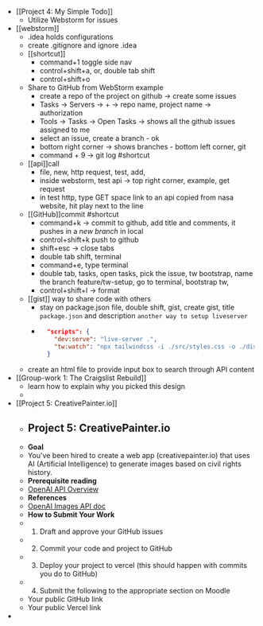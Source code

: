 - [[Project 4: My Simple Todo]]
	- Utilize Webstorm for issues
- [[webstorm]]
	- .idea holds configurations
	- create .gitignore and ignore .idea
	- [[shortcut]]
		- command+1 toggle side nav
		- control+shift+a, or, double tab shift
		- control+shift+o
	- Share to GitHub from WebStorm example
		- create a repo of the project on github -> create some issues
		- Tasks -> Servers -> + -> repo name, project name -> authorization
		- Tools -> Tasks -> Open Tasks -> shows all the github issues assigned to me
		- select an issue, create a branch - ok
		- bottom right corner -> shows branches - bottom left corner, git
		- command + 9 -> git log #shortcut
	- [[api]]call
		- file, new, http request, test, add,
		- inside webstorm, test api -> top right corner, example, get request
		- in test http, type GET space link to an api copied from nasa website, hit play next to the line
	- [[GitHub]]commit #shortcut
		- command+k -> commit to github, add title and comments, it pushes in a *new branch* in local
		- control+shift+k push to github
		- shift+esc -> close tabs
		- double tab shift, terminal
		- command+e, type terminal
		- double tab, tasks, open tasks,  pick the issue, tw bootstrap, name the branch feature/tw-setup, go to terminal, bootstrap tw,
		- control+shift+l -> format
	- [[gist]] way to share code with others
		- stay on package.json file, double shift, gist, create gist, title `package.json` and description `another way to setup liveserver`
		- ```package.json
		    "scripts": {
		      "dev:serve": "live-server .",
		      "tw:watch": "npx tailwindcss -i ./src/styles.css -o ./dist/styles.css --watch"
		    }
		  ```
	- create an html file to provide input box to search through API content
- [[Group-work 1: The Craigslist Rebuild]]
	- learn how to explain why you picked this design
	-
- [[Project 5: CreativePainter.io]]
	- ## Project 5: CreativePainter.io
	- **Goal**
	- You've been hired to create a web app (creativepainter.io) that uses AI (Artificial Intelligence) to generate images based on civil rights history.
	- **Prerequisite reading**
	- [OpenAI API Overview](https://platform.openai.com/docs/api-reference/authentication)
	- **References**
	- [OpenAI Images API doc](https://platform.openai.com/docs/api-reference/images/create)
	- **How to Submit Your Work**
	- 1. Draft and approve your GitHub issues
	- 2. Commit your code and project to GitHub
	- 3. Deploy your project to vercel (this should happen with commits you do to GitHub)
	- 4. Submit the following to the appropriate section on Moodle
	- Your public GitHub link
	- Your public Vercel link
-